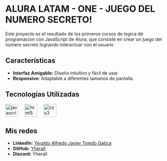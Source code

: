 # ALURA LATAM - ONE - JUEGO DEL NUMERO SECRETO!

Este proyecto es el resultado de los primeros cursos de logica de programacion con JavaScript de Alura, que consiste en crear un juego del numero secreto logrando interactuar con el usuario

## Características

- **Interfaz Amigable:** Diseño intuitivo y fácil de usar.
- **Responsive:** Adaptable a diferentes tamaños de pantalla.

## Tecnologías Utilizadas

<div align="left">
  <img src="https://cdn.jsdelivr.net/gh/devicons/devicon/icons/javascript/javascript-original.svg" height="40" alt="javascript logo"  />
  <img width="12" />
  <img src="https://cdn.jsdelivr.net/gh/devicons/devicon/icons/html5/html5-original.svg" height="40" alt="html5 logo"  />
  <img width="12" />
  <img src="https://cdn.jsdelivr.net/gh/devicons/devicon/icons/css3/css3-original.svg" height="40" alt="css3 logo"  />
  <img width="12" />
</div>

## Mis redes

- **LinkedIn:** [Yeraldo Alfredo Javier Toledo Gatica](https://www.linkedin.com/in/yeraldotoledo/)
- **GitHub:** [Yherall](https://github.com/Yherall)
- **Discord:** Yherall
